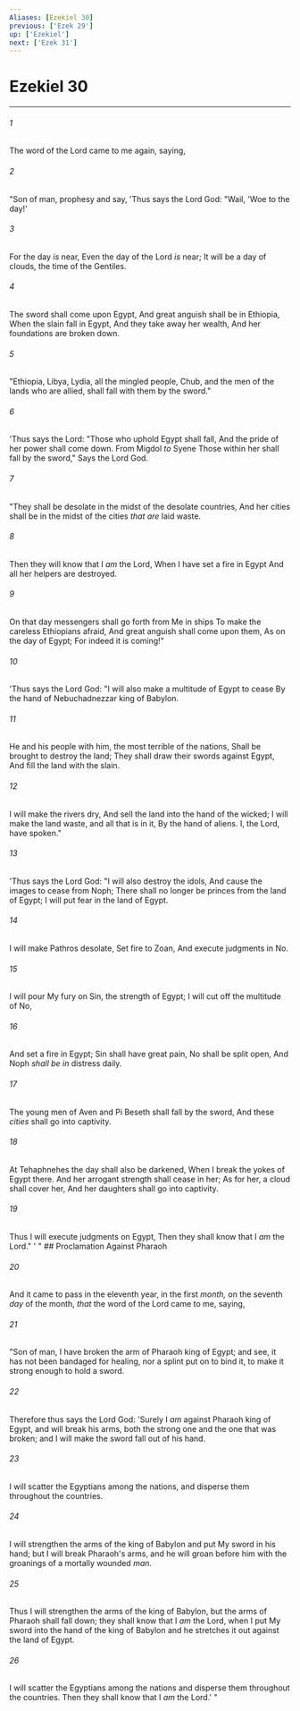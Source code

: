 ```yaml
---
Aliases: [Ezekiel 30]
previous: ['Ezek 29']
up: ['Ezekiel']
next: ['Ezek 31']
---
```

# Ezekiel 30

***


###### 1 
The word of the Lord came to me again, saying, 

###### 2 
"Son of man, prophesy and say, 'Thus says the Lord God: "Wail, 'Woe to the day!' 

###### 3 
For the day _is_ near, Even the day of the Lord _is_ near; It will be a day of clouds, the time of the Gentiles. 

###### 4 
The sword shall come upon Egypt, And great anguish shall be in Ethiopia, When the slain fall in Egypt, And they take away her wealth, And her foundations are broken down. 

###### 5 
"Ethiopia, Libya, Lydia, all the mingled people, Chub, and the men of the lands who are allied, shall fall with them by the sword." 

###### 6 
'Thus says the Lord: "Those who uphold Egypt shall fall, And the pride of her power shall come down. From Migdol _to_ Syene Those within her shall fall by the sword," Says the Lord God. 

###### 7 
"They shall be desolate in the midst of the desolate countries, And her cities shall be in the midst of the cities _that are_ laid waste. 

###### 8 
Then they will know that I _am_ the Lord, When I have set a fire in Egypt And all her helpers are destroyed. 

###### 9 
On that day messengers shall go forth from Me in ships To make the careless Ethiopians afraid, And great anguish shall come upon them, As on the day of Egypt; For indeed it is coming!" 

###### 10 
'Thus says the Lord God: "I will also make a multitude of Egypt to cease By the hand of Nebuchadnezzar king of Babylon. 

###### 11 
He and his people with him, the most terrible of the nations, Shall be brought to destroy the land; They shall draw their swords against Egypt, And fill the land with the slain. 

###### 12 
I will make the rivers dry, And sell the land into the hand of the wicked; I will make the land waste, and all that is in it, By the hand of aliens. I, the Lord, have spoken." 

###### 13 
'Thus says the Lord God: "I will also destroy the idols, And cause the images to cease from Noph; There shall no longer be princes from the land of Egypt; I will put fear in the land of Egypt. 

###### 14 
I will make Pathros desolate, Set fire to Zoan, And execute judgments in No. 

###### 15 
I will pour My fury on Sin, the strength of Egypt; I will cut off the multitude of No, 

###### 16 
And set a fire in Egypt; Sin shall have great pain, No shall be split open, And Noph _shall be in_ distress daily. 

###### 17 
The young men of Aven and Pi Beseth shall fall by the sword, And these _cities_ shall go into captivity. 

###### 18 
At Tehaphnehes the day shall also be darkened, When I break the yokes of Egypt there. And her arrogant strength shall cease in her; As for her, a cloud shall cover her, And her daughters shall go into captivity. 

###### 19 
Thus I will execute judgments on Egypt, Then they shall know that I _am_ the Lord." ' " ## Proclamation Against Pharaoh 

###### 20 
And it came to pass in the eleventh year, in the first _month,_ on the seventh _day_ of the month, _that_ the word of the Lord came to me, saying, 

###### 21 
"Son of man, I have broken the arm of Pharaoh king of Egypt; and see, it has not been bandaged for healing, nor a splint put on to bind it, to make it strong enough to hold a sword. 

###### 22 
Therefore thus says the Lord God: 'Surely I _am_ against Pharaoh king of Egypt, and will break his arms, both the strong one and the one that was broken; and I will make the sword fall out of his hand. 

###### 23 
I will scatter the Egyptians among the nations, and disperse them throughout the countries. 

###### 24 
I will strengthen the arms of the king of Babylon and put My sword in his hand; but I will break Pharaoh's arms, and he will groan before him with the groanings of a mortally wounded _man._ 

###### 25 
Thus I will strengthen the arms of the king of Babylon, but the arms of Pharaoh shall fall down; they shall know that I _am_ the Lord, when I put My sword into the hand of the king of Babylon and he stretches it out against the land of Egypt. 

###### 26 
I will scatter the Egyptians among the nations and disperse them throughout the countries. Then they shall know that I _am_ the Lord.' "
